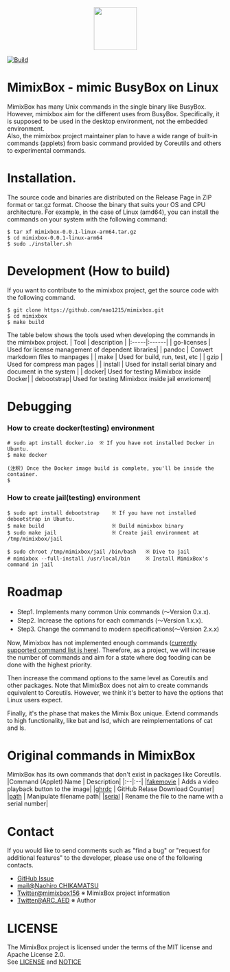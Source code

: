 <div align="center">
<img src="https://github.com/nao1215/mimixbox/blob/main/docs/images/logo.jpg" width="100">
</div>

[![Build](https://github.com/nao1215/mimixbox/actions/workflows/build.yml/badge.svg?branch=main)](https://github.com/nao1215/mimixbox/actions/workflows/build.yml)
# MimixBox - mimic BusyBox on Linux
MimixBox has many Unix commands in the single binary like BusyBox. However, mimixbox aim for the different uses from BusyBox. Specifically, it is supposed to be used in the desktop environment, not the embedded environment.  
Also, the mimixbox project maintainer plan to have a wide range of built-in commands (applets) from basic command provided by Coreutils and others to experimental commands.

# Installation.
The source code and binaries are distributed on the Release Page in ZIP format or tar.gz format. Choose the binary that suits your OS and CPU architecture.
For example, in the case of Linux (amd64), you can install the commands on your system with the following command:

```
$ tar xf mimixbox-0.0.1-linux-arm64.tar.gz
$ cd mimixbox-0.0.1-linux-arm64
$ sudo ./installer.sh
```
# Development (How to build)
If you want to contribute to the mimixbox project, get the source code with the following command.
```
$ git clone https://github.com/nao1215/mimixbox.git
$ cd mimixbox
$ make build
```

The table below shows the tools used when developing the commands in the mimixbox project.
| Tool | description |
|:-----|:------|
| go-licenses | Used for license management of dependent libraries|
| pandoc   | Convert markdown files to manpages |
| make   | Used for build, run, test, etc |
| gzip   | Used for compress man pages |
| install   | Used for install serial binary and document in the system |
| docker| Used for testing Mimixbox inside Docker|
| debootstrap| Used for testing Mimixbox inside jail envrioment|

# Debugging
### How to create docker(testing) environment
```
# sudo apt install docker.io  ※ If you have not installed Docker in Ubuntu.
$ make docker

(注釈) Once the Docker image build is complete, you'll be inside the container.
$ 
```
### How to create jail(testing) environment
``` 
$ sudo apt install debootstrap    ※ If you have not installed debootstrap in Ubuntu.
$ make build                      ※ Build mimixbox binary
$ sudo make jail                  ※ Create jail environment at /tmp/mimixbox/jail

$ sudo chroot /tmp/mimixbox/jail /bin/bash   ※ Dive to jail
# mimixbox --full-install /usr/local/bin     ※ Install MimixBox's command in jail
```

# Roadmap
- Step1. Implements many common Unix commands (〜Version 0.x.x).
- Step2. Increase the options for each commands (〜Version 1.x.x).
- Step3. Change the command to modern specifications(〜Version 2.x.x)
  
Now, Mimixbox has not implemented enough commands ([currently supported command list is here](./docs/introduction/en/CommandAppletList.md)). Therefore, as a project, we will increase the number of commands and aim for a state where dog fooding can be done with the highest priority.
    
Then increase the command options to the same level as Coreutils and other packages. Note that MimixBox does not aim to create commands equivalent to Coreutils. However, we think it's better to have the options that Linux users expect.
  
Finally, it's the phase that makes the Mimix Box unique. Extend commands to high functionality, like bat and lsd, which are reimplementations of cat and ls.

# Original commands in MimixBox
MimixBox has its own commands that don't exist in packages like Coreutils.
|Command (Applet) Name | Description|
|:--|:--|
|[fakemovie](./docs/examples/fakemovie/en/fakemovie.md) | Adds a video playback button to the image|
|[ghrdc](./docs/examples/ghrdc/en/ghrdc.md) | GitHub Relase Download Counter|
|[path](./docs/examples/path/en/path.md) | Manipulate filename path|
|[serial](./docs/examples/serial/en/serial.md) | Rename the file to the name with a serial number|

# Contact
If you would like to send comments such as "find a bug" or "request for additional features" to the developer, please use one of the following contacts.

- [GitHub Issue](https://github.com/nao1215/mimixbox/issues)
- [mail@Naohiro CHIKAMATSU](n.chika156@gmail.com)
- [Twitter@mimixbox156](https://twitter.com/mimixbox156) ※ MimixBox project information
- [Twitter@ARC_AED](https://twitter.com/ARC_AED) ※ Author

# LICENSE
The MimixBox project is licensed under the terms of the MIT license and Apache License 2.0.  
See [LICENSE](./LICENSE) and [NOTICE](./NOTICE)
